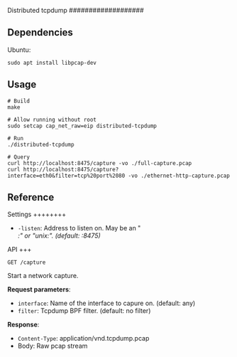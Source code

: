 Distributed tcpdump
###################

Dependencies
------------

Ubuntu:

```
sudo apt install libpcap-dev
```

Usage
-----

```
# Build
make

# Allow running without root
sudo setcap cap_net_raw=eip distributed-tcpdump

# Run
./distributed-tcpdump

# Query
curl http://localhost:8475/capture -vo ./full-capture.pcap
curl http://localhost:8475/capture?interface=eth0&filter=tcp%20port%2080 -vo ./ethernet-http-capture.pcap
```

Reference
---------

Settings
++++++++

* ``-listen``: Address to listen on. May be an "<address>:<port>" or "unix:<path>". (default: :8475)

API
+++

``GET /capture``

Start a network capture.

**Request parameters**:

* ``interface``: Name of the interface to capure on. (default: any)
* ``filter``: Tcpdump BPF filter. (default: no filter)

**Response**:

* ``Content-Type``: application/vnd.tcpdump.pcap
* Body: Raw pcap stream
